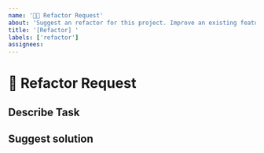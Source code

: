 ```yaml
---
name: '🚀➕ Refactor Request'
about: 'Suggest an refactor for this project. Improve an existing feature'
title: '[Refactor] '
labels: ['refactor']
assignees:
---
```


# **🚀 Refactor Request**

## **Describe Task**

## **Suggest solution**
